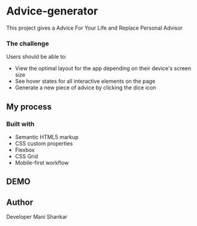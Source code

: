 # Advice-generator
This project gives a Advice For Your Life and Replace  Personal Advisor 

### The challenge

Users should be able to:

- View the optimal layout for the app depending on their device's screen size
- See hover states for all interactive elements on the page
- Generate a new piece of advice by clicking the dice icon


## My process

### Built with

- Semantic HTML5 markup
- CSS custom properties
- Flexbox
- CSS Grid
- Mobile-first workflow
  
## DEMO

## Author
Developer Mani Shankar

